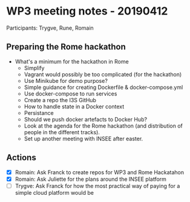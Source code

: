 # WP3 meeting notes - 20190412

Participants: Trygve, Rune, Romain

## Preparing the Rome hackathon

* What's a minimum for the hackathon in Rome
  * Simplify
  * Vagrant would possibly be too complicated (for the hackathon)
  * Use Minikube for demo purpose?
  * Simple guidance for creating Dockerfile & docker-compose.yml
  * Use docker-compose to run services
  * Create a repo the I3S GitHub
  * How to handle state in a Docker context
  * Persistance
  * Should we push docker artefacts to Docker Hub?
  * Look at the agenda for the Rome hackathon (and distribution of people in the different tracks).
  * Set up another meeting with INSEE after easter.

## Actions

- [x] Romain: Ask Franck to create repos for WP3 and Rome Hackatahon
- [x] Romain: Ask Juliette for the plans around the INSEE platform
- [ ] Trygve: Ask Franck for how the most practical way of paying for a simple cloud platform would be
